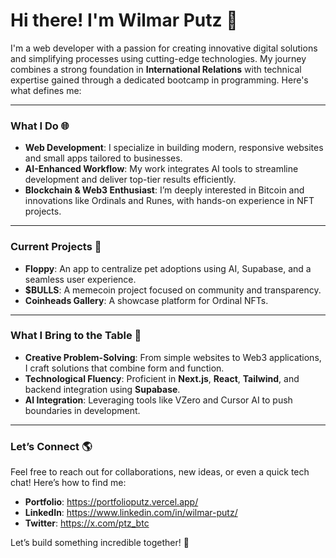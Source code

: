 # Hi there! I'm Wilmar Putz 👋

I'm a web developer with a passion for creating innovative digital solutions and simplifying processes using cutting-edge technologies. My journey combines a strong foundation in **International Relations** with technical expertise gained through a dedicated bootcamp in programming. Here's what defines me:

---

### **What I Do 🌐**
- **Web Development**: I specialize in building modern, responsive websites and small apps tailored to businesses.
- **AI-Enhanced Workflow**: My work integrates AI tools to streamline development and deliver top-tier results efficiently.
- **Blockchain & Web3 Enthusiast**: I’m deeply interested in Bitcoin and innovations like Ordinals and Runes, with hands-on experience in NFT projects.

---

### **Current Projects 🎨**
- **Floppy**: An app to centralize pet adoptions using AI, Supabase, and a seamless user experience.
- **$BULLS**: A memecoin project focused on community and transparency.
- **Coinheads Gallery**: A showcase platform for Ordinal NFTs.

---

### **What I Bring to the Table 🌈**
- **Creative Problem-Solving**: From simple websites to Web3 applications, I craft solutions that combine form and function.
- **Technological Fluency**: Proficient in **Next.js**, **React**, **Tailwind**, and backend integration using **Supabase**.
- **AI Integration**: Leveraging tools like VZero and Cursor AI to push boundaries in development.

---

### **Let’s Connect 🌎**
Feel free to reach out for collaborations, new ideas, or even a quick tech chat! Here’s how to find me:
- **Portfolio**: https://portfolioputz.vercel.app/
- **LinkedIn**: https://www.linkedin.com/in/wilmar-putz/
- **Twitter**: https://x.com/ptz_btc

Let’s build something incredible together! 🤗

